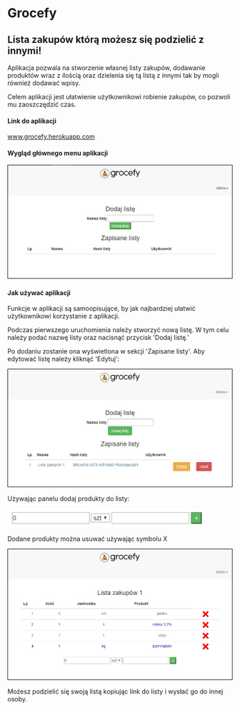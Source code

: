 # Grocefy

## Lista zakupów którą możesz się podzielić z innymi! 

Aplikacja pozwala na stworzenie własnej listy zakupów, dodawanie produktów wraz z ilością oraz dzielenia się tą listą z innymi tak by mogli również dodawać wpisy.

Celem aplikacji jest ułatwienie użytkownikowi robienie zakupów, co pozwoli mu zaoszczędzić czas.

#### Link do aplikacji

www.grocefy.herokuapp.com


#### Wygląd głównego menu aplikacji
![Main menu of application](.readme_images/main_page.jpg)

#### Jak używać aplikacji

Funkcje w aplikacji są samoopisujące, by jak najbardziej ułatwić użytkownikowi korzystanie z aplikacji.

Podczas pierwszego uruchomienia należy stworzyć nową listę. W tym celu należy podać nazwę listy oraz nacisnąć przycisk 'Dodaj listę.'

Po dodaniu zostanie ona wyświetlona w sekcji 'Zapisane listy'. Aby edytować listę należy kliknąć 'Edytuj':

![how to edit list](.readme_images/edit_list.jpg)

Używając panelu dodaj produkty do listy:

![how to edit list](.readme_images/add_product_panel.jpg)

Dodane produkty można usuwać używając symbolu X

![how to edit list](.readme_images/view_on_list.jpg)

Możesz podzielić się swoją listą kopiując link do listy i wysłać go do innej osoby.


